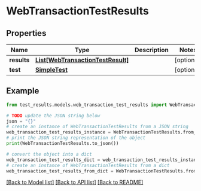 # WebTransactionTestResults


## Properties

Name | Type | Description | Notes
------------ | ------------- | ------------- | -------------
**results** | [**List[WebTransactionTestResult]**](WebTransactionTestResult.md) |  | [optional] 
**test** | [**SimpleTest**](SimpleTest.md) |  | [optional] 

## Example

```python
from test_results.models.web_transaction_test_results import WebTransactionTestResults

# TODO update the JSON string below
json = "{}"
# create an instance of WebTransactionTestResults from a JSON string
web_transaction_test_results_instance = WebTransactionTestResults.from_json(json)
# print the JSON string representation of the object
print(WebTransactionTestResults.to_json())

# convert the object into a dict
web_transaction_test_results_dict = web_transaction_test_results_instance.to_dict()
# create an instance of WebTransactionTestResults from a dict
web_transaction_test_results_from_dict = WebTransactionTestResults.from_dict(web_transaction_test_results_dict)
```
[[Back to Model list]](../README.md#documentation-for-models) [[Back to API list]](../README.md#documentation-for-api-endpoints) [[Back to README]](../README.md)


